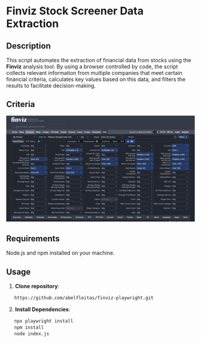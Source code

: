 # Finviz Stock Screener Data Extraction

## Description

This script automates the extraction of financial data from stocks using the **Finviz** analysis tool. By using a browser controlled by code, the script collects relevant information from multiple companies that meet certain financial criteria, calculates key values based on this data, and filters the results to facilitate decision-making.

## Criteria 
![Criteria](https://raw.githubusercontent.com/abelfleitas/finviz-playwright/refs/heads/main/example.png)


## Requirements
Node.js and npm installed on your machine.

## Usage

1. **Clone repository**:

```bash
   https://github.com/abelfleitas/finviz-playwright.git 

```

2. **Install Dependencies**:

```bash
   npx playwright install
   npm install
   node index.js
 ```